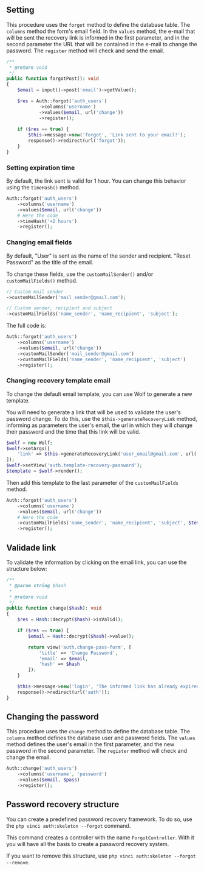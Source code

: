 ## Setting

This procedure uses the `forgot` method to define the database table. The `columns` method the form's email field. In the `values` method, the e-mail that will be sent the recovery link is informed in the first parameter, and in the second parameter the URL that will be contained in the e-mail to change the password. The `register` method will check and send the email.

```php
/**
 * @return void
 */
public function forgotPost(): void
{
    $email = input()->post('email')->getValue();

    $res = Auth::forgot('auth_users')
            ->columns('username')
            ->values($email, url('change'))
            ->register();
    
    if ($res == true) {
        $this->message->new('forgot', 'Link sent to your email!');
        response()->redirect(url('forgot'));
    }
}
```

### Setting expiration time

By default, the link sent is valid for 1 hour. You can change this behavior using the `timeHash()` method.

```php
Auth::forgot('auth_users')
    ->columns('username')
    ->values($email, url('change'))
    # Here the code
    ->timeHash('+2 hours')
    ->register();
```

### Changing email fields

By default, "User" is sent as the name of the sender and recipient. "Reset Password" as the title of the email.

To change these fields, use the `customMailSender()` and/or `customMailFields()` method.

```php
// Custom mail sender
->customMailSender('mail_sender@gmail.com');

// Custom sender, recipient and subject
->customMailFields('name_sender', 'name_recipient', 'subject');
```

The full code is:

```php
Auth::forgot('auth_users')
    ->columns('username')
    ->values($email, url('change'))
    ->customMailSender('mail_sender@gmail.com')
    ->customMailFields('name_sender', 'name_recipient', 'subject')
    ->register();
```

### Changing recovery template email

To change the default email template, you can use Wolf to generate a new template.

You will need to generate a link that will be used to validate the user's password change. To do this, use the `$this->generateRecoveryLink` method, informing as parameters the user's email, the url in which they will change their password and the time that this link will be valid.

```php
$wolf = new Wolf;
$wolf->setArgs([
    'link' => $this->generateRecoveryLink('user_email@gmail.com', url('change'), '+2 hours')
]);
$wolf->setView('auth.template-recovery-password');
$template = $wolf->render();
```

Then add this template to the last parameter of the `customMailFields` method.

```php
Auth::forgot('auth_users')
    ->columns('username')
    ->values($email, url('change'))
    # Here the code
    ->customMailFields('name_sender', 'name_recipient', 'subject', $template)
    ->register();
```

## Validade link

To validate the information by clicking on the email link, you can use the structure below:

```php
/**
 * @param string $hash
 * 
 * @return void
 */
public function change($hash): void
{
    $res = Hash::decrypt($hash)->isValid();

    if ($res == true) {
        $email = Hash::decrypt($hash)->value();

        return view('auth.change-pass-form', [
            'title' => 'Change Password',
            'email' => $email,
            'hash' => $hash
        ]);
    }

    $this->message->new('login', 'The informed link has already expired!');
    response()->redirect(url('auth'));
}
```

## Changing the password

This procedure uses the `change` method to define the database table. The `columns` method defines the database user and password fields. The `values` method defines the user's email in the first parameter, and the new password in the second parameter. The `register` method will check and change the email.

```php
Auth::change('auth_users')
    ->columns('username', 'password')
    ->values($email, $pass)
    ->register();
```

## Password recovery structure

You can create a predefined password recovery framework. To do so, use the `php vinci auth:skeleton --forgot` command.

This command creates a controller with the name `ForgotController`. With it you will have all the basis to create a password recovery system.

If you want to remove this structure, use `php vinci auth:skeleton --forgot --remove`.